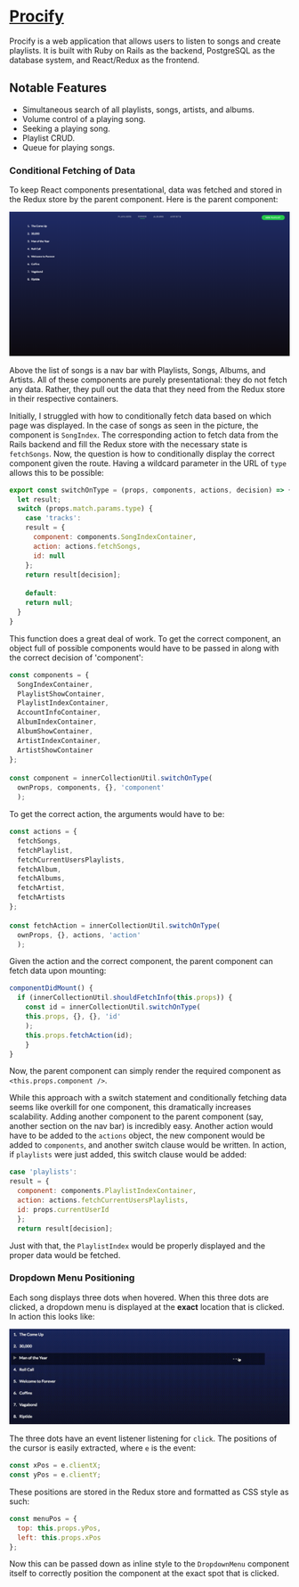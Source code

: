 # [Procify](http://procify.herokuapp.com)

Procify is a web application that allows users to listen to songs and create playlists. It is built with Ruby on Rails as the backend, PostgreSQL as the database system, and React/Redux as the frontend.

## Notable Features

* Simultaneous search of all playlists, songs, artists, and albums.
* Volume control of a playing song.
* Seeking a playing song.
* Playlist CRUD.
* Queue for playing songs.

### Conditional Fetching of Data

To keep React components presentational, data was fetched and stored in the Redux store by the parent component. Here is the parent component:

![InnerCollection component](app/assets/images/inner_collection.png)

Above the list of songs is a nav bar with Playlists, Songs, Albums, and Artists. All of these components are purely presentational: they do not fetch any data. Rather, they pull out the data that they need from the Redux store in their respective containers.

Initially, I struggled with how to conditionally fetch data based on which page was displayed. In the case of songs as seen in the picture, the component is `SongIndex`. The corresponding action to fetch data from the Rails backend and fill the Redux store with the necessary state is `fetchSongs`. Now, the question is how to conditionally display the correct component given the route. Having a wildcard parameter in the URL of `type` allows this to be possible:

```js
export const switchOnType = (props, components, actions, decision) => {
  let result;
  switch (props.match.params.type) {
    case 'tracks':
    result = {
      component: components.SongIndexContainer,
      action: actions.fetchSongs,
      id: null
    };
    return result[decision];

    default:
    return null;
  }
}
```

This function does a great deal of work. To get the correct component, an object full of possible components would have to be passed in along with the correct decision of 'component':

```js
const components = {
  SongIndexContainer,
  PlaylistShowContainer,
  PlaylistIndexContainer,
  AccountInfoContainer,
  AlbumIndexContainer,
  AlbumShowContainer,
  ArtistIndexContainer,
  ArtistShowContainer
};

const component = innerCollectionUtil.switchOnType(
  ownProps, components, {}, 'component'
  );
```

To get the correct action, the arguments would have to be:

```js
const actions = {
  fetchSongs,
  fetchPlaylist,
  fetchCurrentUsersPlaylists,
  fetchAlbum,
  fetchAlbums,
  fetchArtist,
  fetchArtists
};

const fetchAction = innerCollectionUtil.switchOnType(
  ownProps, {}, actions, 'action'
  );
```

Given the action and the correct component, the parent component can fetch data upon mounting:

```js
componentDidMount() {
  if (innerCollectionUtil.shouldFetchInfo(this.props)) {
    const id = innerCollectionUtil.switchOnType(
    this.props, {}, {}, 'id'
    );
    this.props.fetchAction(id);
    }
}
```

Now, the parent component can simply render the required component as `<this.props.component />`.

While this approach with a switch statement and conditionally fetching data seems like overkill for one component, this dramatically increases scalability. Adding another component to the parent component (say, another section on the nav bar) is incredibly easy. Another action would have to be added to the `actions` object, the new component would be added to `components`, and another switch clause would be written. In action, if `playlists` were just added, this switch clause would be added:

```js
case 'playlists':
result = {
  component: components.PlaylistIndexContainer,
  action: actions.fetchCurrentUsersPlaylists,
  id: props.currentUserId
  };
  return result[decision];
```

Just with that, the `PlaylistIndex` would be properly displayed and the proper data would be fetched.

### Dropdown Menu Positioning

Each song displays three dots when hovered. When this three dots are clicked, a dropdown menu is displayed at the **exact** location that is clicked. In action this looks like:

![Dropdown Menu gif example](./app/assets/images/dropdown_menu_positioning_demo.gif)

The three dots have an event listener listening for `click`. The positions of the cursor is easily extracted, where `e` is the event:

```js
const xPos = e.clientX;
const yPos = e.clientY;
```

These positions are stored in the Redux store and formatted as CSS style as such:

```js
const menuPos = {
  top: this.props.yPos,
  left: this.props.xPos
};
```

Now this can be passed down as inline style to the `DropdownMenu` component itself to correctly position the component at the exact spot that is clicked.

